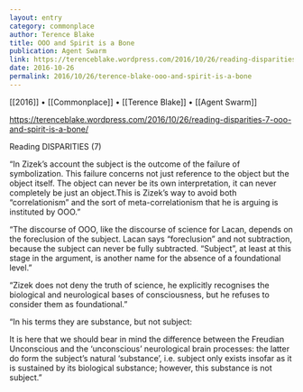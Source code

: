 ```yaml
---
layout: entry
category: commonplace
author: Terence Blake
title: OOO and Spirit is a Bone
publication: Agent Swarm
link: https://terenceblake.wordpress.com/2016/10/26/reading-disparities-7-ooo-and-spirit-is-a-bone/
date: 2016-10-26
permalink: 2016/10/26/terence-blake-ooo-and-spirit-is-a-bone
---
```


[[2016]] • [[Commonplace]] • [[Terence Blake]] • [[Agent Swarm]]

https://terenceblake.wordpress.com/2016/10/26/reading-disparities-7-ooo-and-spirit-is-a-bone/

Reading DISPARITIES (7)

“In Zizek’s account the subject is the outcome of the failure of symbolization. This failure concerns not just reference to the object but the object itself. The object can never be its own interpretation, it can never completely be just an object.This is Zizek’s way to avoid both “correlationism” and the sort of meta-correlationism that he is arguing is instituted by OOO.”

“The discourse of OOO, like the discourse of science for Lacan, depends on the foreclusion of the subject. Lacan says “foreclusion” and not subtraction, because the subject can never be fully subtracted. “Subject”, at least at this stage in the argument, is another name for the absence of a foundational level.”

“Zizek does not deny the truth of science, he explicitly recognises the biological and neurological bases of consciousness, but he refuses to consider them as foundational.”

“In his terms they are substance, but not subject:

It is here that we should bear in mind the difference between the Freudian Unconscious and the ‘unconscious’ neurological brain processes: the latter do form the subject’s natural ‘substance’, i.e. subject only exists insofar as it is sustained by its biological substance; however, this substance is not subject.”


